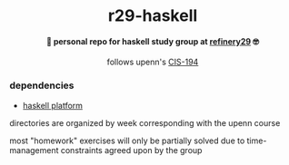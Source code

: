 <h1 align="center">r29-haskell</h1>
<h4 align="center">📓 personal repo for haskell study group at <a href="https://github.com/refinery29/">refinery29</a> 🤓</h4>

<p align="center">follows upenn's <a href="http://www.seas.upenn.edu/~cis194/spring13/">CIS-194</a><p>

### dependencies
- [haskell platform](https://www.haskell.org/platform/)

directories are organized by week corresponding with the upenn course

most "homework" exercises will only be partially solved due to time-management constraints agreed upon by the group
